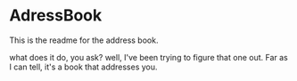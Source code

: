# AdressBook
This is the readme for the address book.

what does it do, you ask? well, I've been trying to figure that one out. Far as I can tell, it's a book that addresses you.